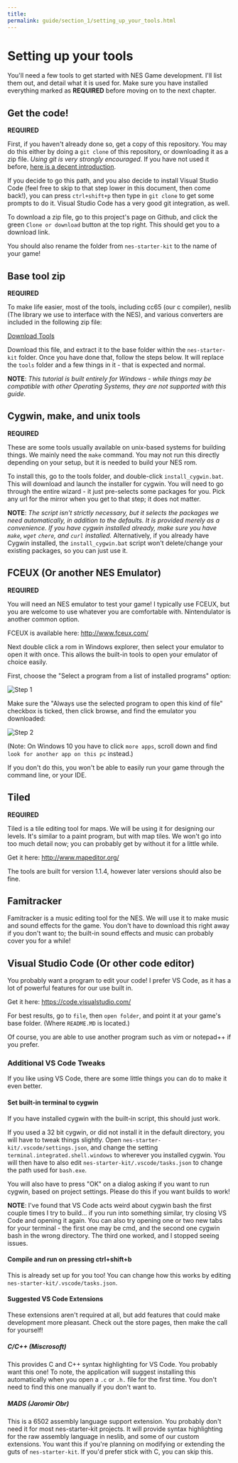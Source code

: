 ```yaml
---
title: 
permalink: guide/section_1/setting_up_your_tools.html
---
```

# Setting up your tools

You'll need a few tools to get started with NES Game development. I'll list them out, and detail what it is used for.
Make sure you have installed everything marked as **REQUIRED** before moving on to the next chapter.

## Get the code!

**REQUIRED**

First, if you haven't already done so, get a copy of this repository. You may do this either by doing a `git clone` of
this repository, or downloading it as a zip file. *Using git is very strongly encouraged*. If you have not used it before,
[here is a decent introduction](https://www.git-tower.com/learn/git/ebook/en/command-line/basics/why-use-version-control).

If you decide to go this path, and you also decide to install Visual Studio Code (feel free to skip to that step lower
in this document, then come back!), you can press `ctrl+shift+p` then type in `git clone` to get some prompts to do it.
Visual Studio Code has a very good git integration, as well.


To download a zip file, go to this project's page on Github, and click the green `Clone or download` button at the top right.
This should get you to a download link.

You should also rename the folder from `nes-starter-kit` to the name of your game!

## Base tool zip

**REQUIRED**

To make life easier, most of the tools, including cc65 (our c compiler), neslib (The library we use to interface with
the NES), and various converters are included in the following zip file: 

[Download Tools](http://cpprograms.net/devnull/nes_starter_kit_tools.zip)

Download this file, and extract it to the base folder within the `nes-starter-kit` folder. Once 
you have done that, follow the steps below. It will replace the `tools` folder and a few things in
it - that is expected and normal.

**NOTE**: _This tutorial is built entirely for Windows - while things may be compatible with other 
Operating Systems, they are not supported with this guide._

## Cygwin, make, and unix tools

**REQUIRED**

These are some tools usually available on unix-based systems for building things. We mainly need the `make` command. 
You may not run this directly depending on your setup, but it is needed to build your NES rom.

To install this, go to the tools folder, and double-click `install_cygwin.bat`. This will download and launch the installer
for cygwin. You will need to go through the entire wizard - it just pre-selects some packages for you. Pick any url for the 
mirror when you get to that step; it does not matter.

**NOTE**: _The script isn't strictly necessary, but it selects the packages we need automatically, in addition to the defaults.
It is provided merely as a convenience. If you have cygwin installed already, make sure you have `make`, `wget` `chere`, and `curl`
installed._ Alternatively, if you already have Cygwin installed, the `install_cygwin.bat` script won't delete/change your existing 
packages, so you can just use it.

## FCEUX (Or another NES Emulator)

**REQUIRED**

You will need an NES emulator to test your game! I typically use FCEUX, but you are welcome to use whatever you are comfortable
with. Nintendulator is another common option.

FCEUX is available here: http://www.fceux.com/

Next double click a rom in Windows explorer, then select your emulator to open it with once. This allows
the built-in tools to open your emulator of choice easily.

First, choose the "Select a program from a list of installed programs" option:

![Step 1](../images/fceux_1.png)

Make sure the "Always use the selected program to open this kind of file" checkbox is ticked, then click browse, and find the
emulator you downloaded: 

![Step 2](../images/fceux_2.png)

(Note: On Windows 10 you have to click `more apps`, scroll down and find `look for another app on this pc` instead.) 

If you don't do this, you won't be able to easily run your game through the command line, or your IDE.

## Tiled

**REQUIRED**

Tiled is a tile editing tool for maps. We will be using it for designing our levels. It's similar to a paint program, but
with map tiles. We won't go into too much detail now; you can probably get by without it for a little while.

Get it here: http://www.mapeditor.org/

The tools are built for version 1.1.4, however later versions should also be fine.

## Famitracker

Famitracker is a music editing tool for the NES. We will use it to make music and sound effects for the
game. You don't have to download this right away if you don't want to; the built-in sound effects and 
music can probably cover you for a while!

## Visual Studio Code (Or other code editor)

You probably want a program to edit your code! I prefer VS Code, as it has a lot of powerful features for our use built in.

Get it here: https://code.visualstudio.com/

For best results, go to `file`, then `open folder`, and point it at your game's base folder. (Where `README.MD` is located.)

Of course, you are able to use another program such as vim or notepad++ if you prefer.

### Additional VS Code Tweaks

If you like using VS Code, there are some little things you can do to make it even better. 

#### Set built-in terminal to cygwin

If you have installed cygwin with the built-in script, this should just work. 

If you used a 32 bit cygwin, or did not install it in the default directory, you will have to tweak things slightly. 
Open `nes-starter-kit/.vscode/settings.json`, and change the setting `terminal.integrated.shell.windows` to wherever you 
installed cygwin. You will then have to also edit `nes-starter-kit/.vscode/tasks.json` to change the path used for 
`bash.exe`.

You will also have to press "OK" on a dialog asking if you want to run cygwin, based on project settings. Please do
this if you want builds to work!

**NOTE**: I've found that VS Code acts weird about cygwin bash the first couple times I try to build... if you run into
something similar, try closing VS Code and opening it again. You can also try opening one or two new tabs for your
terminal - the first one may be cmd, and the second one cygwin bash in the wrong directory. The third one worked,
and I stopped seeing issues.

#### Compile and run on pressing ctrl+shift+b

This is already set up for you too! You can change how this works by editing `nes-starter-kit/.vscode/tasks.json`.

#### Suggested VS Code Extensions

These extensions aren't required at all, but add features that could make development more pleasant. 
Check out the store pages, then make the call for yourself!

##### C/C++ (Miscrosoft)

This provides C and C++ syntax highlighting for VS Code. You probably want this one! To note, the application will suggest
installing this automatically when you open a `.c` or `.h.` file for the first time. You don't need to find this one
manually if you don't want to.

##### MADS (Jaromir Obr)

This is a 6502 assembly language support extension. You probably don't need it for most nes-starter-kit projects.
It will provide syntax highlighting for the raw assembly language in neslib, and some of our custom extensions.
You want this if you're planning on modifying or extending the guts of `nes-starter-kit`. If you'd prefer stick with C,
you can skip this.